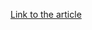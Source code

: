 [Link to the article](https://blog.talosintelligence.com/2019/02/exilerat-shares-c2-with-luckycat.html)
